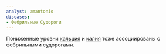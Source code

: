 ```yaml
---
analyst: amantonio
diseases:
- Фебрильные Судороги
---
```


Пониженные уровни [кальция](https://www.ncbi.nlm.nih.gov/pmc/articles/PMC4948495) и [калия](https://www.ncbi.nlm.nih.gov/pubmed/22794517) тоже ассоциированы с фебрильными судорогами.
